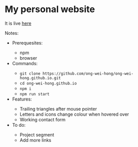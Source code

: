 # My personal website

<p>It is live <a href="https://ong-wei-hong.github.io">here</a></p>
<p>Notes:</p>
<ul>
    <li>Prerequesites:</li>
    <ul>
        <li>npm</li>
        <li>browser</li>
    </ul>
    <li>Commands:</li>
    <ul>
        <li><code>git clone https://github.com/ong-wei-hong/ong-wei-hong.github.io.git</code></li>
        <li><code>cd ong-wei-hong.github.io</code></li>
        <li><code>npm i</code></li>
        <li><code>npm run start</code></li>
    </ul>
    <li>Features:</li>
    <ul>
        <li>Trailing triangles after mouse pointer</li>
        <li>Letters and icons change colour when hovered over</li>
        <li>Working contact form</li>
    </ul>
    <li>To do:</li>
    <ul>
        <li>Project segment</li>
        <li>Add more links</li>
    </ul>
</ul>